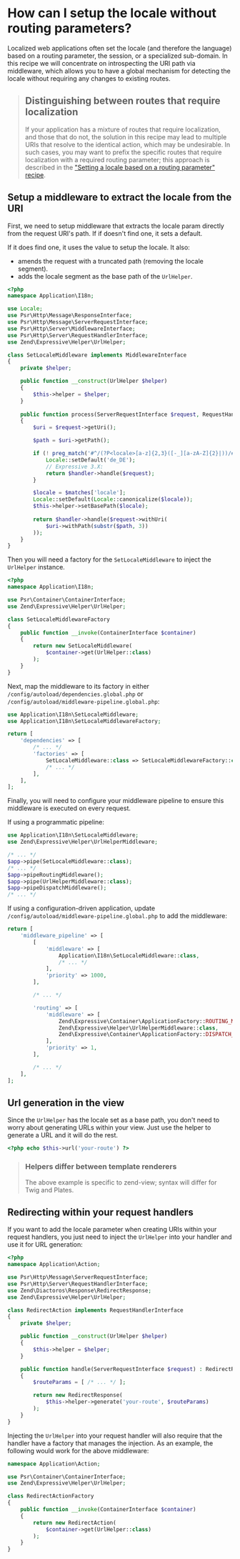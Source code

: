 # How can I setup the locale without routing parameters?

Localized web applications often set the locale (and therefore the language)
based on a routing parameter, the session, or a specialized sub-domain.
In this recipe we will concentrate on introspecting the URI path via middleware,
which allows you to have a global mechanism for detecting the locale without
requiring any changes to existing routes.

> ## Distinguishing between routes that require localization
>
> If your application has a mixture of routes that require localization, and
> those that do not, the solution in this recipe may lead to multiple URIs
> that resolve to the identical action, which may be undesirable. In such
> cases, you may want to prefix the specific routes that require localization
> with a required routing parameter; this approach is described in the
> ["Setting a locale based on a routing parameter" recipe](setting-locale-depending-routing-parameter.md).

## Setup a middleware to extract the locale from the URI

First, we need to setup middleware that extracts the locale param directly
from the request URI's path. If if doesn't find one, it sets a default.

If it does find one, it uses the value to setup the locale. It also:

- amends the request with a truncated path (removing the locale segment).
- adds the locale segment as the base path of the `UrlHelper`.

```php
<?php
namespace Application\I18n;

use Locale;
use Psr\Http\Message\ResponseInterface;
use Psr\Http\Message\ServerRequestInterface;
use Psr\Http\Server\MiddlewareInterface;
use Psr\Http\Server\RequestHandlerInterface;
use Zend\Expressive\Helper\UrlHelper;

class SetLocaleMiddleware implements MiddlewareInterface
{
    private $helper;

    public function __construct(UrlHelper $helper)
    {
        $this->helper = $helper;
    }
    
    public function process(ServerRequestInterface $request, RequestHandlerInterface $handler) : ResponseInterface
    {
        $uri = $request->getUri();

        $path = $uri->getPath();

        if (! preg_match('#^/(?P<locale>[a-z]{2,3}([-_][a-zA-Z]{2}|))/#', $path, $matches)) {
            Locale::setDefault('de_DE');
            // Expressive 3.X:
            return $handler->handle($request);
        }

        $locale = $matches['locale'];
        Locale::setDefault(Locale::canonicalize($locale));
        $this->helper->setBasePath($locale);
        
        return $handler->handle($request->withUri(
            $uri->withPath(substr($path, 3))
        ));
    }
}
```

Then you will need a factory for the `SetLocaleMiddleware` to inject the
`UrlHelper` instance.

```php
<?php
namespace Application\I18n;

use Psr\Container\ContainerInterface;
use Zend\Expressive\Helper\UrlHelper;

class SetLocaleMiddlewareFactory
{
    public function __invoke(ContainerInterface $container)
    {
        return new SetLocaleMiddleware(
            $container->get(UrlHelper::class)
        );
    }
}
```

Next, map the middleware to its factory in either
`/config/autoload/dependencies.global.php` or
`/config/autoload/middleware-pipeline.global.php`:

```php
use Application\I18n\SetLocaleMiddleware;
use Application\I18n\SetLocaleMiddlewareFactory;

return [
    'dependencies' => [
        /* ... */
        'factories' => [
            SetLocaleMiddleware::class => SetLocaleMiddlewareFactory::class,
            /* ... */
        ],
    ],
];
```

Finally, you will need to configure your middleware pipeline to ensure this
middleware is executed on every request.

If using a programmatic pipeline:

```php
use Application\I18n\SetLocaleMiddleware;
use Zend\Expressive\Helper\UrlHelperMiddleware;

/* ... */
$app->pipe(SetLocaleMiddleware::class);
/* ... */
$app->pipeRoutingMiddleware();
$app->pipe(UrlHelperMiddleware::class);
$app->pipeDispatchMiddleware();
/* ... */
```

If using a configuration-driven application, update
`/config/autoload/middleware-pipeline.global.php` to add the middleware:

```php
return [
    'middleware_pipeline' => [
        [
            'middleware' => [
                Application\I18n\SetLocaleMiddleware::class,
                /* ... */
            ],
            'priority' => 1000,
        ],

        /* ... */

        'routing' => [
            'middleware' => [
                Zend\Expressive\Container\ApplicationFactory::ROUTING_MIDDLEWARE,
                Zend\Expressive\Helper\UrlHelperMiddleware::class,
                Zend\Expressive\Container\ApplicationFactory::DISPATCH_MIDDLEWARE,
            ],
            'priority' => 1,
        ],

        /* ... */
    ],
];
```

## Url generation in the view

Since the `UrlHelper` has the locale set as a base path, you don't need
to worry about generating URLs within your view. Just use the helper to
generate a URL and it will do the rest.

```php
<?php echo $this->url('your-route') ?>
```

> ### Helpers differ between template renderers
>
> The above example is specific to zend-view; syntax will differ for
> Twig and Plates.

## Redirecting within your request handlers

If you want to add the locale parameter when creating URIs within your
request handlers, you just need to inject the `UrlHelper` into your
handler and use it for URL generation:

```php
<?php
namespace Application\Action;

use Psr\Http\Message\ServerRequestInterface;
use Psr\Http\Server\RequestHandlerInterface;
use Zend\Diactoros\Response\RedirectResponse;
use Zend\Expressive\Helper\UrlHelper;

class RedirectAction implements RequestHandlerInterface
{
    private $helper;

    public function __construct(UrlHelper $helper)
    {
        $this->helper = $helper;
    }

    public function handle(ServerRequestInterface $request) : RedirectResponse
    {
        $routeParams = [ /* ... */ ];

        return new RedirectResponse(
            $this->helper->generate('your-route', $routeParams)
        );
    }
}
```

Injecting the `UrlHelper` into your request handler will also require that the
handler have a factory that manages the injection. As an example, the following
would work for the above middleware:

```php
namespace Application\Action;

use Psr\Container\ContainerInterface;
use Zend\Expressive\Helper\UrlHelper;

class RedirectActionFactory
{
    public function __invoke(ContainerInterface $container)
    {
        return new RedirectAction(
            $container->get(UrlHelper::class)
        );
    }
}
```
